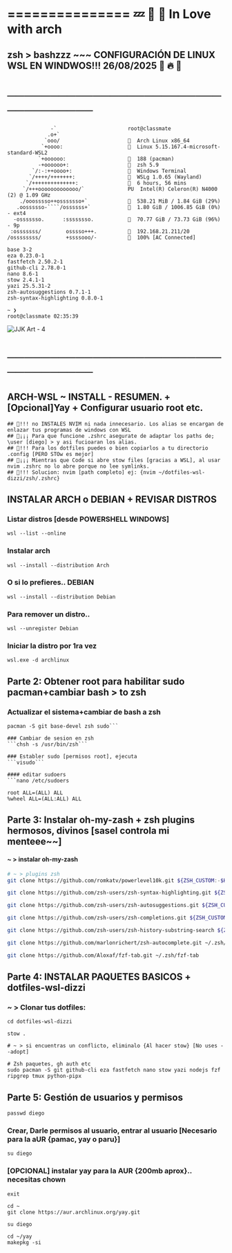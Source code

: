 
# =============== 💤 🔮 🗿 In Love with arch 
##   zsh > bashzzz   ~~~  CONFIGURACIÓN DE LINUX WSL EN WINDWOS!!! 26/08/2025 🔮 🔥 🚀
# ───────────────────────────────────

                  -`                       root@classmate
                 .o+`
                `ooo/                        Arch Linux x86_64
               `+oooo:                       Linux 5.15.167.4-microsoft-standard-WSL2
              `+oooooo:                      188 (pacman)
              -+oooooo+:                     zsh 5.9
            `/:-:++oooo+:                    Windows Terminal
           `/++++/+++++++:                   WSLg 1.0.65 (Wayland)
          `/++++++++++++++:                  6 hours, 56 mins
         `/+++ooooooooooooo/`              PU  Intel(R) Celeron(R) N4000 (2) @ 1.09 GHz
        ./ooosssso++osssssso+`             󰍛  538.21 MiB / 1.84 GiB (29%)
       .oossssso-````/ossssss+`            󰋊  1.80 GiB / 1006.85 GiB (0%) - ext4
      -osssssso.      :ssssssso.           󰋊  70.77 GiB / 73.73 GiB (96%) - 9p
     :osssssss/        osssso+++.          󰛿  192.168.21.211/20
    /ossssssss/        +ssssooo/-          󰁹  100% [AC Connected]

```~ ❯ pacman -Qet | tail -n 20                                                                                 root@classmate 02:35:36
base 3-2
eza 0.23.0-1
fastfetch 2.50.2-1
github-cli 2.78.0-1
nano 8.6-1
stow 2.4.1-1
yazi 25.5.31-2
zsh-autosuggestions 0.7.1-1
zsh-syntax-highlighting 0.8.0-1

~ ❯                                                                     root@classmate 02:35:39
```

![JJK  Art - 4](https://github.com/user-attachments/assets/50fd1d94-5478-4997-84d0-1e4187b28902)

# ───────────────────────────────────
## ARCH-WSL ~ INSTALL - RESUMEN. + [Opcional]Yay + Configurar usuario root etc.

```
## 📌!!! no INSTALES NVIM ni nada innecesario. Los alias se encargan de enlazar tus programas de windows con WSL
## 📌¡¡¡ Para que funcione .zshrc asegurate de adaptar los paths de; \user [diego] > y asi fucioaran los alias.
## 📌!!! Para los dotfiles puedes o bien copiarlos a tu directorio .config [PERO STOw es mejor]
## 📌¡¡¡ Mientras que Code si abre stow files [gracias a WSL], al usar nvim .zshrc no lo abre porque no lee symlinks.
## 📌!!! Solucion: nvim [path completo] ej: {nvim ~/dotfiles-wsl-dizzi/zsh/.zshrc}
```

##                      INSTALAR ARCH o DEBIAN + REVISAR DISTROS
### Listar distros [desde POWERSHELL WINDOWS]
```wsl --list --online```
### Instalar arch
```wsl --install --distribution Arch```

### O si lo prefieres.. DEBIAN
```wsl --install --distribution Debian```

### Para remover un distro..
```wsl --unregister Debian```

### Iniciar la distro por 1ra vez
```wsl.exe -d archlinux```

##             Parte 2: Obtener root para habilitar sudo pacman+cambiar bash > to zsh

### Actualizar el sistema+cambiar de bash a zsh
```pacman -Sy
pacman -S git base-devel zsh sudo```

### Cambiar de sesion en zsh
```chsh -s /usr/bin/zsh```

### Establer sudo [permisos root], ejecuta
```visudo```

#### editar sudoers
```nano /etc/sudoers
```

```
root ALL=(ALL) ALL
%wheel ALL=(ALL:ALL) ALL
```

##             Parte 3: Instalar oh-my-zash + zsh plugins hermosos, divinos [sasel controla mi menteee~~]

#### ~ > instalar oh-my-zash
```sh -c "$(curl -fsSL https://raw.githubusercontent.com/ohmyzsh/ohmyzsh/master/tools/install.sh)"
# ~ > plugins zsh
git clone https://github.com/romkatv/powerlevel10k.git ${ZSH_CUSTOM:-$HOME/.oh-my-zsh/custom}/themes/powerlevel10k

git clone https://github.com/zsh-users/zsh-syntax-highlighting.git ${ZSH_CUSTOM:-$HOME/.oh-my-zsh/custom}/plugins/zsh-syntax-highlighting

git clone https://github.com/zsh-users/zsh-autosuggestions.git ${ZSH_CUSTOM:-$HOME/.oh-my-zsh/custom}/plugins/zsh-autosuggestions

git clone https://github.com/zsh-users/zsh-completions.git ${ZSH_CUSTOM:-$HOME/.oh-my-zsh/custom}/plugins/zsh-completions

git clone https://github.com/zsh-users/zsh-history-substring-search ${ZSH_CUSTOM:-$HOME/.oh-my-zsh/custom}/plugins/zsh-history-substring-search

git clone https://github.com/marlonrichert/zsh-autocomplete.git ~/.zsh/zsh-autocomplete

git clone https://github.com/Aloxaf/fzf-tab.git ~/.zsh/fzf-tab
```

##                      Parte 4: INSTALAR PAQUETES BASICOS + dotfiles-wsl-dizzi

### ~ > Clonar tus dotfiles:
```git clone https://github.com/dizzi1222/dotfiles-wsl-dizzi
cd dotfiles-wsl-dizzi

stow .

# ~ > si encuentras un conflicto, eliminalo {Al hacer stow} [No uses --adopt]

# Zsh paquetes, gh auth etc
sudo pacman -S git github-cli eza fastfetch nano stow yazi nodejs fzf ripgrep tmux python-pipx

```

##                    Parte 5: Gestión de usuarios y permisos

```useradd -m -g users -G wheel diego
passwd diego
```

### Crear, Darle permisos al usuario, entrar al usuario [Necesario para la aUR {pamac, yay o paru}]
```chown -R diego:users /home/diego/yay
su diego
```

### [OPCIONAL] instalar yay para la AUR {200mb aprox}.. necesitas chown 
```# ~ > {si te  encuentras en "diego".. sal y ve a root}
exit 

cd ~
git clone https://aur.archlinux.org/yay.git

su diego

cd ~/yay
makepkg -si
```


